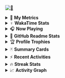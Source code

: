 [![🐙](https://hits.seeyoufarm.com/api/count/incr/badge.svg?url=https%3A%2F%2Fgithub.com%2Fktnkk%2Fhit-counter&count_bg=%23070707&title_bg=%23070707&icon=&icon_color=%23E7E7E7&title=visitors&edge_flat=true)](https://hits.seeyoufarm.com)

<details>
  <summary>🎼 <strong>My Metrics</strong></summary>
  
  <br>
  
 ![🐳](https://github.com/ktnkk/ktnkk/blob/main/github-metrics.svg)
  
  ***
</details>

<details>
  <summary>♀️ <strong>WakaTime Stats</strong></summary>
  
  <br>
  
<!--START_SECTION:waka-->
**🐱 My GitHub Data** 

> 🏆 1,604 Contributions in the Year 2021
 > 
> 📦 1.7 MB Used in GitHub's Storage 
 > 
> 💼 Opted to Hire
 > 
> 📜 9 Public Repositories 
 > 
> 🔑 23 Private Repositories  
 > 
**I'm a Night 🦉** 

```text
🌞 Morning    663 commits    ██████████░░░░░░░░░░░░░░░   41.26% 
🌆 Daytime    99 commits     █░░░░░░░░░░░░░░░░░░░░░░░░   6.16% 
🌃 Evening    373 commits    █████░░░░░░░░░░░░░░░░░░░░   23.21% 
🌙 Night      472 commits    ███████░░░░░░░░░░░░░░░░░░   29.37%

```
📅 **I'm Most Productive on Wednesday** 

```text
Monday       210 commits    ███░░░░░░░░░░░░░░░░░░░░░░   13.07% 
Tuesday      230 commits    ███░░░░░░░░░░░░░░░░░░░░░░   14.31% 
Wednesday    261 commits    ████░░░░░░░░░░░░░░░░░░░░░   16.24% 
Thursday     241 commits    ███░░░░░░░░░░░░░░░░░░░░░░   15.0% 
Friday       259 commits    ████░░░░░░░░░░░░░░░░░░░░░   16.12% 
Saturday     234 commits    ███░░░░░░░░░░░░░░░░░░░░░░   14.56% 
Sunday       172 commits    ██░░░░░░░░░░░░░░░░░░░░░░░   10.7%

```


📊 **This Week I Spent My Time On** 

```text
⌚︎ Time Zone: America/New_York

💬 Programming Languages: 
Other                    64 hrs 59 mins      █████████████████████░░░░   84.54% 
JavaScript               6 hrs 16 mins       ██░░░░░░░░░░░░░░░░░░░░░░░   8.17% 
Markdown                 2 hrs 56 mins       █░░░░░░░░░░░░░░░░░░░░░░░░   3.83% 
YAML                     45 mins             ░░░░░░░░░░░░░░░░░░░░░░░░░   0.99% 
JSON                     44 mins             ░░░░░░░░░░░░░░░░░░░░░░░░░   0.97%

🔥 Editors: 
Browser                  63 hrs 49 mins      ████████████████████░░░░░   83.03% 
IntelliJ                 13 hrs 2 mins       ████░░░░░░░░░░░░░░░░░░░░░   16.97%

💻 Operating System: 
Mac                      76 hrs 52 mins      █████████████████████████   100.0%

```


 Last Updated on 06/10/2021
<!--END_SECTION:waka-->
  
  ***
</details>


<details>
  <summary>🎧 <strong>Now Playing</strong></summary>
  
  <br>
  
 [![🐟](https://spotify-github-profile.vercel.app/api/view?uid=31ybvkrtg6lpzufa4ap3lug3xjfy&cover_image=true&theme=default)](https://open.spotify.com/user/31ybvkrtg6lpzufa4ap3lug3xjfy?si=4d057bb568954fa5)
  
  ***
</details>

<details>
  <summary>🌟 <strong>GitHub Readme Stats</strong></summary>
  
  <br>
  
 <p align="left"> 
  <img alt="🐠" src="https://github-readme-stats.vercel.app/api?username=ktnkk&count_private=true&show_icons=true&theme=dark&include_all_commits=true" />
  <img alt="🐟" src="https://github-readme-stats.vercel.app/api/top-langs/?username=ktnkk&layout=compact&theme=dark&langs_count=10&hide=HTML,CSS,SCSS" />
</p>
  
  ***
</details>

<details>
  <summary>🏆 <strong>Profile Trophies</strong></summary>
  
  <br>
  
  [![🐬](https://github-profile-trophy.vercel.app/?username=ktnkk&rank=SECRET,SSS,SS,S,AAA,AA,A&theme=darkhub&row=1&margin-w=10&no-bg=true)](https://github.com/ryo-ma/github-profile-trophy)
  
  ***
</details>

<details>
  <summary>🃏 <strong>Summary Cards</strong></summary>
  
  <br>
  
  ![🐋](https://github-profile-summary-cards.vercel.app/api/cards/profile-details?username=ktnkk&theme=github_dark)
  ![🦑](https://github-profile-summary-cards.vercel.app/api/cards/repos-per-language?username=ktnkk&theme=github_dark)
  ![🦭](https://github-profile-summary-cards.vercel.app/api/cards/most-commit-language?username=ktnkk&theme=github_dark)
  ![🦀](https://github-profile-summary-cards.vercel.app/api/cards/stats?username=ktnkk&theme=github_dark)
  ![🦈](https://github-profile-summary-cards.vercel.app/api/cards/productive-time?username=ktnkk&theme=github_dark)
  
  ***
</details>

<details>
  <summary>⚡ <strong>Recent Activities</strong></summary>
  
  <br>
  
  <!--START_SECTION:activity-->
1. 🎉 Merged PR [#92](https://github.com/ktnkk/blog/pull/92) in [ktnkk/blog](https://github.com/ktnkk/blog)
2. 💪 Opened PR [#92](https://github.com/ktnkk/blog/pull/92) in [ktnkk/blog](https://github.com/ktnkk/blog)
3. 🎉 Merged PR [#90](https://github.com/ktnkk/blog/pull/90) in [ktnkk/blog](https://github.com/ktnkk/blog)
4. 🎉 Merged PR [#91](https://github.com/ktnkk/blog/pull/91) in [ktnkk/blog](https://github.com/ktnkk/blog)
5. 🎉 Merged PR [#89](https://github.com/ktnkk/blog/pull/89) in [ktnkk/blog](https://github.com/ktnkk/blog)
6. 🎉 Merged PR [#88](https://github.com/ktnkk/blog/pull/88) in [ktnkk/blog](https://github.com/ktnkk/blog)
7. 🎉 Merged PR [#87](https://github.com/ktnkk/blog/pull/87) in [ktnkk/blog](https://github.com/ktnkk/blog)
8. 🎉 Merged PR [#86](https://github.com/ktnkk/blog/pull/86) in [ktnkk/blog](https://github.com/ktnkk/blog)
9. 🎉 Merged PR [#85](https://github.com/ktnkk/blog/pull/85) in [ktnkk/blog](https://github.com/ktnkk/blog)
10. 🎉 Merged PR [#84](https://github.com/ktnkk/blog/pull/84) in [ktnkk/blog](https://github.com/ktnkk/blog)
<!--END_SECTION:activity-->
  
***
</details>

<details>
  <summary>🔥 <strong>Streak Stats</strong></summary>
  
  <br>
  
  [![🐠](http://github-readme-streak-stats.herokuapp.com?user=ktnkk&theme=dark)](https://git.io/streak-stats)
  
  ***
</details>

<details>
  <summary>📈 <strong>Activity Graph</strong></summary>
  
  <br>
  
  [![🐡](https://activity-graph.herokuapp.com/graph?username=ktnkk&theme=xcode)](https://github.com/ashutosh00710/github-readme-activity-graph)
  
  ***
</details>
